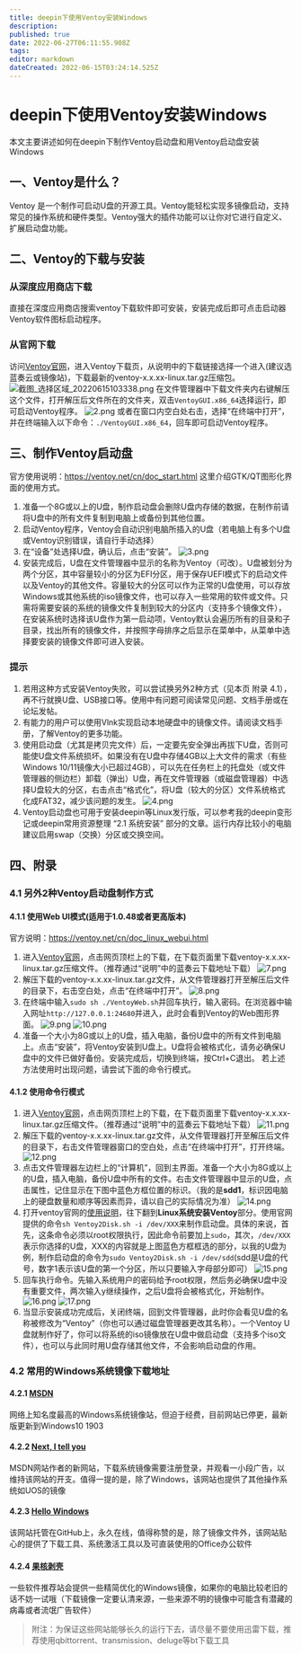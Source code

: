 ```yaml
---
title: deepin下使用Ventoy安装Windows
description: 
published: true
date: 2022-06-27T06:11:55.908Z
tags: 
editor: markdown
dateCreated: 2022-06-15T03:24:14.525Z
---
```


# deepin下使用Ventoy安装Windows
本文主要讲述如何在deepin下制作Ventoy启动盘和用Ventoy启动盘安装Windows

## 一、Ventoy是什么？
Ventoy 是一个制作可启动U盘的开源工具。Ventoy能轻松实现多镜像启动，支持常见的操作系统和硬件类型。Ventoy强大的插件功能可以让你对它进行自定义、扩展启动盘功能。

## 二、Ventoy的下载与安装
### 从深度应用商店下载
直接在深度应用商店搜索ventoy下载软件即可安装，安装完成后即可点击启动器Ventoy软件图标启动程序。
### 从官网下载
访问[Ventoy官网](https://www.ventoy.net/cn/index.html)，进入Ventoy下载页，从说明中的下载链接选择一个进入(建议选蓝奏云或镜像站)，下载最新的ventoy-x.x.xx-linux.tar.gz压缩包。
![截图_选择区域_20220615103338.png](/截图_选择区域_20220615103338.png)
在文件管理器中下载文件夹内右键解压这个文件，打开解压后文件所在的文件夹，双击`VentoyGUI.x86_64`选择运行，即可启动Ventoy程序。
![2.png](/2.png)
或者在窗口内空白处右击，选择“在终端中打开”，并在终端输入以下命令：`./VentoyGUI.x86_64`，回车即可启动Ventoy程序。

## 三、制作Ventoy启动盘
官方使用说明：https://ventoy.net/cn/doc_start.html    这里介绍GTK/QT图形化界面的使用方式。
1. 准备一个8G或以上的U盘，制作启动盘会删除U盘内存储的数据，在制作前请将U盘中的所有文件复制到电脑上或备份到其他位置。
2. 启动Ventoy程序，Ventoy会自动识别电脑所插入的U盘（若电脑上有多个U盘或Ventoy识别错误，请自行手动选择）
3. 在“设备”处选择U盘，确认后，点击“安装”。
![3.png](/3.png)
4. 安装完成后，U盘在文件管理器中显示的名称为Ventoy（可改）。U盘被划分为两个分区，其中容量较小的分区为EFI分区，用于保存UEFI模式下的启动文件以及Ventoy的其他文件。容量较大的分区可以作为正常的U盘使用，可以存放Windows或其他系统的iso镜像文件，也可以存入一些常用的软件或文件。只需将需要安装的系统的镜像文件复制到较大的分区内（支持多个镜像文件），在安装系统时选择该U盘作为第一启动项，Ventoy默认会遍历所有的目录和子目录，找出所有的镜像文件，并按照字母排序之后显示在菜单中，从菜单中选择要安装的镜像文件即可进入安装。
### 提示
1. 若用这种方式安装Ventoy失败，可以尝试换另外2种方式（见本页 附录 4.1），再不行就换U盘、USB接口等。使用中有问题可阅读常见问题、文档手册或在论坛发帖。
2. 有能力的用户可以使用Vlnk实现启动本地硬盘中的镜像文件。请阅读文档手册，了解Ventoy的更多功能。
3. 使用启动盘（尤其是拷贝完文件）后，一定要先安全弹出再拔下U盘，否则可能使U盘文件系统损坏。如果没有在U盘中存储4GB以上大文件的需求（有些Windows 10/11镜像大小已超过4GB），可以先在任务栏上的托盘处（或文件管理器的侧边栏）卸载（弹出）U盘，再在文件管理器（或磁盘管理器）中选择U盘较大的分区，右击点击“格式化”，将U盘（较大的分区）文件系统格式化成FAT32，减少该问题的发生。
![4.png](/4.png)
4. Ventoy启动盘也可用于安装deepin等Linux发行版，可以参考我的deepin变形记或deepin常用资源整理 “2.1 系统安装” 部分的文章。运行内存比较小的电脑建议启用swap（交换）分区或交换空间。

## 四、附录
### 4.1 另外2种Ventoy启动盘制作方式
#### 4.1.1 使用Web UI模式(适用于1.0.48或者更高版本)
官方说明：https://ventoy.net/cn/doc_linux_webui.html
1. 进入[Ventoy官网](https://www.ventoy.net/cn/index.html)，点击网页顶栏上的下载，在下载页面里下载ventoy-x.x.xx-linux.tar.gz压缩文件。（推荐通过“说明”中的蓝奏云下载地址下载）
![7.png](/7.png)
2. 解压下载的ventoy-x.x.xx-linux.tar.gz文件，从文件管理器打开至解压后文件的目录下，右击空白处，点击“在终端中打开”。
![8.png](/8.png)
3. 在终端中输入`sudo sh ./VentoyWeb.sh`并回车执行，输入密码。在浏览器中输入网址`http://127.0.0.1:24680`并进入，此时会看到Ventoy的Web图形界面。
![9.png](/9.png)
![10.png](/10.png)
4. 准备一个大小为8G或以上的U盘，插入电脑，备份U盘中的所有文件到电脑上。点击“安装”，将Ventoy安装到U盘上。U盘将会被格式化，请务必确保U盘中的文件已做好备份。安装完成后，切换到终端，按Ctrl+C退出。
若上述方法使用时出现问题，请尝试下面的命令行模式。
#### 4.1.2  使用命令行模式
1. 进入[Ventoy官网](https://www.ventoy.net/cn/index.html)，点击网页顶栏上的下载，在下载页面里下载ventoy-x.x.xx-linux.tar.gz压缩文件。（推荐通过“说明”中的蓝奏云下载地址下载）
![11.png](/11.png)
2. 解压下载的ventoy-x.x.xx-linux.tar.gz文件，从文件管理器打开至解压后文件的目录下，右击文件管理器窗口的空白处，点击“在终端中打开”，打开终端。
![12.png](/12.png)
3. 点击文件管理器左边栏上的“计算机”，回到主界面。准备一个大小为8G或以上的U盘，插入电脑，备份U盘中所有的文件。右击文件管理器中显示的U盘，点击属性，记住显示在下图中蓝色方框位置的标识。（我的是**sdd1**，标识因电脑上的硬盘数量和顺序等因素而异，请以自己的实际情况为准）
![14.png](/14.png)
4. 打开ventoy官网的[使用说明](https://www.ventoy.net/cn/doc_start.html)，往下翻到**Linux系统安装Ventoy**部分。使用官网提供的命令`sh Ventoy2Disk.sh -i /dev/XXX`来制作启动盘。具体的来说，首先，这条命令必须以root权限执行，因此命令前要加上`sudo`，其次，`/dev/XXX`表示你选择的U盘，XXX的内容就是上图蓝色方框框选的部分，以我的U盘为例，制作启动盘的命令为`sudo Ventoy2Disk.sh -i /dev/sdd`(sdd是U盘的代号，数字1表示该U盘的第一个分区，所以只要输入字母部分即可）
![15.png](/15.png)
5. 回车执行命令。先输入系统用户的密码给予root权限，然后务必确保U盘中没有重要文件，两次输入y继续操作，之后U盘将会被格式化，开始制作。
![16.png](/16.png)
![17.png](/17.png)
6. 当显示安装成功完成后，关闭终端，回到文件管理器，此时你会看见U盘的名称被修改为“Ventoy”（你也可以通过磁盘管理器更改其名称）。一个Ventoy U盘就制作好了，你可以将系统的iso镜像放在U盘中做启动盘（支持多个iso文件），也可以与此同时用U盘存储其他文件，不会影响启动盘的作用。

### 4.2 常用的Windows系统镜像下载地址
#### 4.2.1 [MSDN](https://msdn.itellyou.cn/)
网络上知名度最高的Windows系统镜像站，但迫于经费，目前网站已停更，最新版更新到Windows10 1903
#### 4.2.2 [Next, I tell you](https://next.itellyou.cn/)
MSDN网站作者的新网站，下载系统镜像需要注册登录，并观看一小段广告，以维持该网站的开支。值得一提的是，除了Windows，该网站也提供了其他操作系统如UOS的镜像
#### 4.2.3 [Hello Windows](https://hellowindows.cn/)
该网站托管在GitHub上，永久在线，值得称赞的是，除了镜像文件外，该网站贴心的提供了下载工具、系统激活工具以及可直装使用的Office办公软件
#### 4.2.4 [果核剥壳](https://www.ghxi.com/)
一些软件推荐站会提供一些精简优化的Windows镜像，如果你的电脑比较老旧的话不妨一试哦（下载镜像一定要认清来源，一些来源不明的镜像中可能含有潜藏的病毒或者流氓广告软件）
> 附注：为保证这些网站能够长久的运行下去，请尽量不要使用迅雷下载，推荐使用qbittorrent、transmission、deluge等bt下载工具